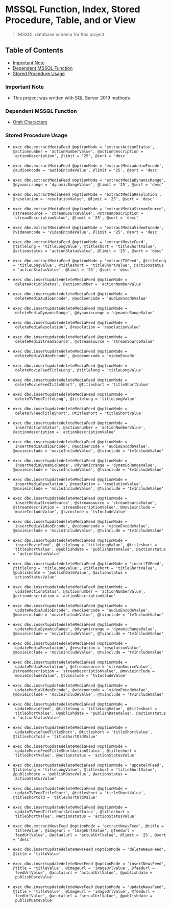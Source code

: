 # MSSQL Function, Index, Stored Procedure, Table, and or View
> MSSQL database schema for this project

## Table of Contents
* [Important Note](#important-note)
* [Dependent MSSQL Function](#dependent-mssql-function)
* [Stored Procedure Usage](#stored-procedure-usage)

### **Important Note**
* This project was written with SQL Server 2019 methods

### Dependent MSSQL Function
* [Omit Characters](https://github.com/Cuates/omitcharactersmssql)

### Stored Procedure Usage
* `exec dbo.extractMediaFeed @optionMode = 'extractActionStatus', @actionnumber = 'actionNumberValue', @actiondescription = 'actionDescription', @limit = '25', @sort = 'desc'`
* `exec dbo.extractMediaFeed @optionMode = 'extractMediaAudioEncode', @audioencode = 'audioEncodeValue', @limit = '25', @sort = 'desc'`
* `exec dbo.extractMediaFeed @optionMode = 'extractMediaDynamicRange', @dynamicrange = 'dynamicRangeValue', @limit = '25', @sort = 'desc'`
* `exec dbo.extractMediaFeed @optionMode = 'extractMediaResolution', @resolution = 'resolutionValue', @limit = '25', @sort = 'desc'`
* `exec dbo.extractMediaFeed @optionMode = 'extractMediaStreamSource', @streamsource = 'streamSourceValue', @streamdescription = 'streamDescriptionValue', @limit = '25', @sort = 'desc'`
* `exec dbo.extractMediaFeed @optionMode = 'extractMediaVideoEncode', @videoencode = 'videoEncodeValue', @limit = '25', @sort = 'desc'`
* `exec dbo.extractMediaFeed @optionMode = 'extractMovieFeed', @titlelong = 'titleLongValue', @titleshort = 'titleShortValue', @actionstatus = 'actionStatusValue', @limit = '25', @sort = 'desc'`
* `exec dbo.extractMediaFeed @optionMode = 'extractTVFeed', @titlelong = 'titleLongValue', @titleshort = 'titleShortValue', @actionstatus = 'actionStatusValue', @limit = '25', @sort = 'desc'`
* `exec dbo.insertupdatedeleteMediaFeed @optionMode = 'deleteActionStatus', @actionnumber = 'actionNumberValue'`
* `exec dbo.insertupdatedeleteMediaFeed @optionMode = 'deleteMediaAudioEncode', @audioencode = 'audioEncodeValue'`
* `exec dbo.insertupdatedeleteMediaFeed @optionMode = 'deleteMediaDynamicRange', @dynamicrange = 'dynamicRangeValue'`
* `exec dbo.insertupdatedeleteMediaFeed @optionMode = 'deleteMediaResolution', @resolution = 'resolutionValue'`
* `exec dbo.insertupdatedeleteMediaFeed @optionMode = 'deleteMediaStreamSource', @streamsource = 'streamSourceValue'`
* `exec dbo.insertupdatedeleteMediaFeed @optionMode = 'deleteMediaVideoEncode', @videoencode = 'videoEncode'`
* `exec dbo.insertupdatedeleteMediaFeed @optionMode = 'deleteMovieFeedTitleLong', @titlelong = 'titleLongValue'`
* `exec dbo.insertupdatedeleteMediaFeed @optionMode = 'deleteMovieFeedTitleShort', @titleshort = 'titleShortValue'`
* `exec dbo.insertupdatedeleteMediaFeed @optionMode = 'deleteTVFeedTitleLong', @titlelong = 'titleLongValue'`
* `exec dbo.insertupdatedeleteMediaFeed @optionMode = 'deleteTVFeedTitleShort', @titleshort = 'titleShortValue'`
* `exec dbo.insertupdatedeleteMediaFeed @optionMode = 'insertActionStatus', @actionnumber = 'actionNumberValue', @actiondescription = 'actionDescriptionValue'`
* `exec dbo.insertupdatedeleteMediaFeed @optionMode = 'insertMediaAudioEncode', @audioencode = 'audioEncodeValue', @movieinclude = 'movieIncludeValue', @tvinclude = 'tvIncludeValue'`
* `exec dbo.insertupdatedeleteMediaFeed @optionMode = 'insertMediaDynamicRange', @dynamicrange = 'dynamicRangeValue', @movieinclude = 'movieIncludeValue', @tvinclude = 'tvIncludeValue'`
* `exec dbo.insertupdatedeleteMediaFeed @optionMode = 'insertMediaResolution', @resolution = 'resolutionValue', @movieinclude = 'movieIncludeValue', @tvinclude = 'tvIncludeValue'`
* `exec dbo.insertupdatedeleteMediaFeed @optionMode = 'insertMediaStreamSource', @streamsource = 'streamSourceValue', @streamdescription = 'streamDescriptionValue', @movieinclude = 'movieIncludeValue', @tvinclude = 'tvIncludeValue'`
* `exec dbo.insertupdatedeleteMediaFeed @optionMode = 'insertMediaVideoEncode', @videoencode = 'videoEncodeValue', @movieinclude = 'movieIncludeValue', @tvinclude = 'tvIncludeValue'`
* `exec dbo.insertupdatedeleteMediaFeed @optionMode = 'insertMovieFeed', @titlelong = 'titleLongValue', @titleshort = 'titleShortValue', @publishdate = 'publishDateValue', @actionstatus = 'actionStatusValue'`
* `exec dbo.insertupdatedeleteMediaFeed @optionMode = 'insertTVFeed', @titlelong = 'titleLongValue', @titleshort = 'titleShortValue', @publishdate = 'publishDateValue', @actionstatus = 'actionStatusValue'`
* `exec dbo.insertupdatedeleteMediaFeed @optionMode = 'updateActionStatus', @actionnumber = 'actionNumberValue', @actiondescription = 'actionDescriptionValue'`
* `exec dbo.insertupdatedeleteMediaFeed @optionMode = 'updateMediaAudioEncode', @audioencode = 'audioEncodeValue', @movieinclude = 'movieIncludeValue', @tvinclude = 'tvIncludeValue'`
* `exec dbo.insertupdatedeleteMediaFeed @optionMode = 'updateMediaDynamicRange', @dynamicrange = 'dynamicRangeValue', @movieinclude = 'movieIncludeValue', @tvinclude = 'tvIncludeValue'`
* `exec dbo.insertupdatedeleteMediaFeed @optionMode = 'updateMediaResolution', @resolution = 'resolutionValue', @movieinclude = 'movieIncludeValue', @tvinclude = 'tvIncludeValue'`
* `exec dbo.insertupdatedeleteMediaFeed @optionMode = 'updateMediaResolution', @streamsource = 'streamSourceValue', @streamdescription = 'streamDescriptionValue', @movieinclude = 'movieIncludeValue', @tvinclude = 'tvIncludeValue'`
* `exec dbo.insertupdatedeleteMediaFeed @optionMode = 'updateMediaVideoEncode', @videoencode = 'videoEncodeValue', @movieinclude = 'movieIncludeValue', @tvinclude = 'tvIncludeValue'`
* `exec dbo.insertupdatedeleteMediaFeed @optionMode = 'updateMovieFeed', @titlelong = 'titleLongValue', @titleshort = 'titleShortValue', @publishdate = 'publishDateValue', @actionstatus = 'actionStatusValue'`
* `exec dbo.insertupdatedeleteMediaFeed @optionMode = 'updateMovieFeedTitleShort', @titleshort = 'titleShortValue', @titleshortold = 'titleShortOldValue'`
* `exec dbo.insertupdatedeleteMediaFeed @optionMode = 'updateMovieFeedTitleShortActionStatus', @titleshort = 'titleShortValue', @actionstatus = 'actionStatusValue'`
* `exec dbo.insertupdatedeleteMediaFeed @optionMode = 'updateTVFeed', @titlelong = 'titleLongValue', @titleshort = 'titleShortValue', @publishdate = 'publishDateValue', @actionstatus = 'actionStatusValue'`
* `exec dbo.insertupdatedeleteMediaFeed @optionMode = 'updateTVFeedTitleShort', @titleshort = 'titleShortValue', @titleshortold = 'titleShortOldValue'`
* `exec dbo.insertupdatedeleteMediaFeed @optionMode = 'updateTVFeedTitleShortActionStatus', @titleshort = 'titleShortValue', @actionstatus = 'actionStatusValue'`


* `exec dbo.extractNewsFeed @optionMode = 'extractNewsFeed', @title = 'titleValue', @imageurl = 'imageUrlValue', @feedurl = 'feedUrlValue', @actualurl = 'actualUrlValue', @limit = '25', @sort = 'desc'`
* `exec dbo.insertupdatedeleteNewsFeed @optionMode = 'deleteNewsFeed', @title = 'titleValue'`
* `exec dbo.insertupdatedeleteNewsFeed @optionMode = 'insertNewsFeed', @title = 'titleValue', @imageurl = 'imageUrlValue', @feedurl = 'feedUrlValue', @acutalurl = 'actualUrlValue', @publishdate = 'publishDateValue'`
* `exec dbo.insertupdatedeleteNewsFeed @optionMode = 'updateNewsFeed', @title = 'titleValue', @imageurl = 'imageUrlValue', @feedurl = 'feedUrlValue', @acutalurl = 'actualUrlValue', @publishdate = 'publishDateValue'`
